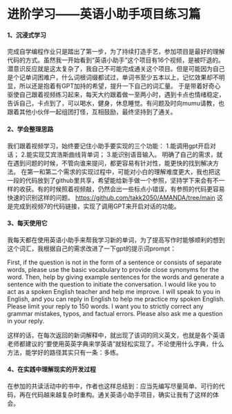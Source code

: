 # 进阶学习——英语小助手项目练习篇

#### 1、沉浸式学习

完成自学编程作业只是踏出了第一步，为了持续打造手艺，参加项目是最好的理解代码的方式。虽然我一开始看到“英语小助手”这个项目有16个视频，是被吓退的。潜意识反应就是这太复杂了，我自己不可能完成通关这个项目。但是可能因为自己是个记单词困难户，什么词根词缀都试过，单词书至少五本以上，记忆效果却不明显，所以还是抱着有GPT加持的希望，提升一下自己的词汇量。
于是带着好奇心驱使自己跟着视频练习起来，每天大约跟着做一至两小时，遇到卡点也情绪稳定，告诉自己，卡点到了，可以喝水，健身，休息睡觉。有问题及时向mumu请教，也跟着其他小伙伴一起组团打怪，互相鼓励，最终坚持到了通关。

#### 2、学会整理思路

我们跟着视频学习，始终要记住小助手要实现的三个功能：
1.能调用gpt开启对话；
2.能实现艾宾浩斯曲线背单词；
3.能识别语音输入。
明确了自己的需求，就在遇到问题的时候，不管向谁来提问，都更容易有针对性，能更快的找到解决方法。
在第一和第二个需求的实现过程中，可能对小白的理解难度更大，我也把这一段的代码放到了github里共享，希望能给新手做一个参照，坚持学下来会有不一样的收获。有的时候照着视频敲，仍然会出一些标点小错误，有参照的代码更容易快速的识别这样的问题。
https://github.com/takk2050/AMANDA/tree/main
这是完成到视频7的代码链接，实现了调用GPT来开启对话的功能。


#### 3、每天使用它

我每天都在使用英语小助手来帮我学习新的单词，为了提高写作时能够顺利的想到这个词汇，我根据自己的需求改进了一下gpt的提示词prompt：

First, if the question is not in the form of a sentence or consists of separate words, please use the basic vocabulary to provide close synonyms for the word. Then, help by giving example sentences for the words and generate a sentence with the question to initiate the conversation. I would like you to act as a spoken English teacher and help me improve. I will speak to you in English, and you can reply in English to help me practice my spoken English. Please limit your reply to 150 words. I want you to strictly correct any grammar mistakes, typos, and factual errors. Please also ask me a question in your reply.

这样的话，在每次返回的新词解释中，就出现了该词的同义英文，也就是各个英语老师都建议的“要使用英英字典来学英语”就轻松实现了。不论使用什么字典，什么方法，能学好的路径其实只有一条：多练。

#### 4、在实践中理解现实的开发过程

在参加的共读活动中的书中，作者也这样总结到：应当先编写尽量简单、可行的代码，再在代码越来越复杂时重构。通关英语小助手项目，确实让我有了这样的体会。